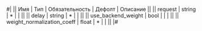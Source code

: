 
#|
|| Имя | Тип | Обязательность | Дефолт | Описание ||
|| request | string | * |  |  ||
|| delay | string | * |  |  ||
|| use_backend_weight | bool |  |  |  ||
|| weight_normalization_coeff | float | * |  |  ||
|#